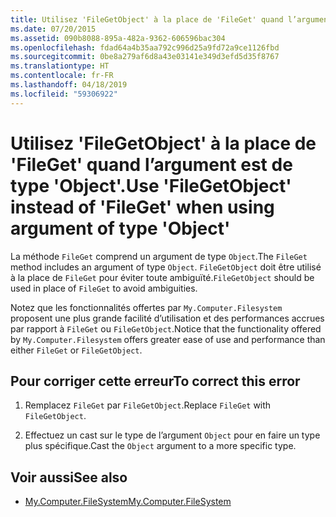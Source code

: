```yaml
---
title: Utilisez 'FileGetObject' à la place de 'FileGet' quand l’argument est de type 'Object'.
ms.date: 07/20/2015
ms.assetid: 090b8088-895a-482a-9362-606596bac304
ms.openlocfilehash: fdad64a4b35aa792c996d25a9fd72a9ce1126fbd
ms.sourcegitcommit: 0be8a279af6d8a43e03141e349d3efd5d35f8767
ms.translationtype: HT
ms.contentlocale: fr-FR
ms.lasthandoff: 04/18/2019
ms.locfileid: "59306922"
---
```

# <a name="use-filegetobject-instead-of-fileget-when-using-argument-of-type-object"></a><span data-ttu-id="fe40b-102">Utilisez 'FileGetObject' à la place de 'FileGet' quand l’argument est de type 'Object'.</span><span class="sxs-lookup"><span data-stu-id="fe40b-102">Use 'FileGetObject' instead of 'FileGet' when using argument of type 'Object'</span></span>
<span data-ttu-id="fe40b-103">La méthode `FileGet` comprend un argument de type `Object`.</span><span class="sxs-lookup"><span data-stu-id="fe40b-103">The `FileGet` method includes an argument of type `Object`.</span></span> <span data-ttu-id="fe40b-104">`FileGetObject` doit être utilisé à la place de `FileGet` pour éviter toute ambiguïté.</span><span class="sxs-lookup"><span data-stu-id="fe40b-104">`FileGetObject` should be used in place of `FileGet` to avoid ambiguities.</span></span>  
  
 <span data-ttu-id="fe40b-105">Notez que les fonctionnalités offertes par `My.Computer.Filesystem` proposent une plus grande facilité d’utilisation et des performances accrues par rapport à `FileGet` ou `FileGetObject`.</span><span class="sxs-lookup"><span data-stu-id="fe40b-105">Notice that the functionality offered by `My.Computer.Filesystem` offers greater ease of use and performance than either `FileGet` or `FileGetObject`.</span></span>  
  
## <a name="to-correct-this-error"></a><span data-ttu-id="fe40b-106">Pour corriger cette erreur</span><span class="sxs-lookup"><span data-stu-id="fe40b-106">To correct this error</span></span>  
  
1. <span data-ttu-id="fe40b-107">Remplacez `FileGet` par `FileGetObject`.</span><span class="sxs-lookup"><span data-stu-id="fe40b-107">Replace `FileGet` with `FileGetObject`.</span></span>  
  
2. <span data-ttu-id="fe40b-108">Effectuez un cast sur le type de l’argument `Object` pour en faire un type plus spécifique.</span><span class="sxs-lookup"><span data-stu-id="fe40b-108">Cast the `Object` argument to a more specific type.</span></span>  
  
## <a name="see-also"></a><span data-ttu-id="fe40b-109">Voir aussi</span><span class="sxs-lookup"><span data-stu-id="fe40b-109">See also</span></span>

- [<span data-ttu-id="fe40b-110">My.Computer.FileSystem</span><span class="sxs-lookup"><span data-stu-id="fe40b-110">My.Computer.FileSystem</span></span>](xref:Microsoft.VisualBasic.FileIO.FileSystem)

